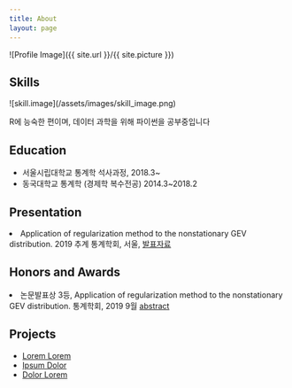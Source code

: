 ```yaml
---
title: About
layout: page
---
```

![Profile Image]({{ site.url }}/{{ site.picture }})

<p></p>

<h2>Skills</h2>
![skill.image](/assets/images/skill_image.png)
<p> R에 능숙한 편이며, 데이터 과학을 위해 파이썬을 공부중입니다 </p>

<h2>Education</h2>
<ul class="skill-list">
	<li> 서울시립대학교 통계학 석사과정, 2018.3~ </li>
	<li> 동국대학교 통계학 (경제학 복수전공) 2014.3~2018.2 </li>
</ul>

<h2>Presentation</h2>
	<li> Application of regularization method to the nonstationary GEV distribution. 2019 추계 통계학회, 서울,
	<a href = 'assets/labworks/regularization_GEV.pdf'> 발표자료 </a>  </li>

<h2>Honors and Awards</h2>
	<li> 논문발표상 3등, Application of regularization method to the nonstationary GEV distribution. 통계학회, 2019 9월 <a href = 'assets/labworks/abstract_regularization_GEV.pdf'> abstract </a></li>


<h2>Projects</h2>
<ul>
	<li><a href="https://github.com/">Lorem Lorem</a></li>
	<li><a href="https://github.com/">Ipsum Dolor</a></li>
	<li><a href="https://github.com/">Dolor Lorem</a></li>
</ul>
